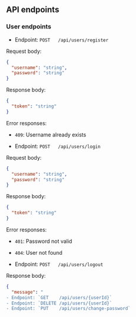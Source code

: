 ## API endpoints

### User endpoints

- Endpoint: `POST   /api/users/register`

Request body:
```json
{
  "username": "string",
  "password": "string"
}
```
Response body:
```json
{
  "token": "string"
}
```
Error responses:
- `409`: Username already exists

- Endpoint: `POST   /api/users/login`

Request body:
```json
{
  "username": "string",
  "password": "string"
}
```
Response body:
```json
{
  "token": "string"
}
```
Error responses:
- `401`: Password not valid
- `404`: User not found

- Endpoint: `POST   /api/users/logout`

Response body:
```json
{
  "message": "
- Endpoint: `GET    /api/users/{userId}`
- Endpoint: `DELETE /api/users/{userId}`
- Endpoint: `PUT    /api/users/change-password`

